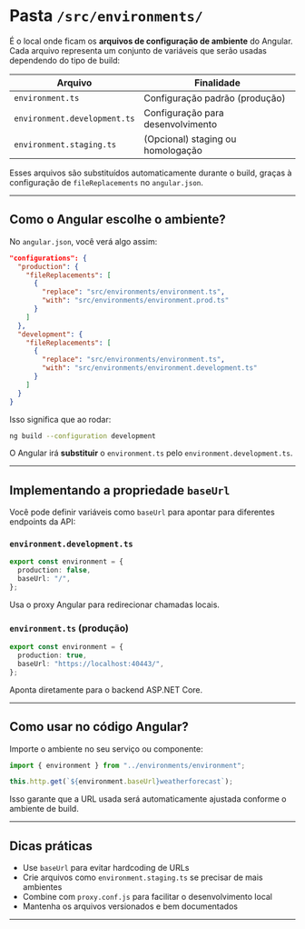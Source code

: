 # Pasta `/src/environments/`

É o local onde ficam os **arquivos de configuração de ambiente** do Angular. Cada arquivo representa um conjunto de variáveis que serão usadas dependendo do tipo de build:

| Arquivo                      | Finalidade                        |
| ---------------------------- | --------------------------------- |
| `environment.ts`             | Configuração padrão (produção)    |
| `environment.development.ts` | Configuração para desenvolvimento |
| `environment.staging.ts`     | (Opcional) staging ou homologação |

Esses arquivos são substituídos automaticamente durante o build, graças à configuração de `fileReplacements` no `angular.json`.

---

## Como o Angular escolhe o ambiente?

No `angular.json`, você verá algo assim:

```json
"configurations": {
  "production": {
    "fileReplacements": [
      {
        "replace": "src/environments/environment.ts",
        "with": "src/environments/environment.prod.ts"
      }
    ]
  },
  "development": {
    "fileReplacements": [
      {
        "replace": "src/environments/environment.ts",
        "with": "src/environments/environment.development.ts"
      }
    ]
  }
}
```

Isso significa que ao rodar:

```bash
ng build --configuration development
```

O Angular irá **substituir** o `environment.ts` pelo `environment.development.ts`.

---

## Implementando a propriedade `baseUrl`

Você pode definir variáveis como `baseUrl` para apontar para diferentes endpoints da API:

### `environment.development.ts`

```ts
export const environment = {
  production: false,
  baseUrl: "/",
};
```

Usa o proxy Angular para redirecionar chamadas locais.

### `environment.ts` (produção)

```ts
export const environment = {
  production: true,
  baseUrl: "https://localhost:40443/",
};
```

Aponta diretamente para o backend ASP.NET Core.

---

## Como usar no código Angular?

Importe o ambiente no seu serviço ou componente:

```ts
import { environment } from "../environments/environment";

this.http.get(`${environment.baseUrl}weatherforecast`);
```

Isso garante que a URL usada será automaticamente ajustada conforme o ambiente de build.

---

## Dicas práticas

- Use `baseUrl` para evitar hardcoding de URLs
- Crie arquivos como `environment.staging.ts` se precisar de mais ambientes
- Combine com `proxy.conf.js` para facilitar o desenvolvimento local
- Mantenha os arquivos versionados e bem documentados

---
